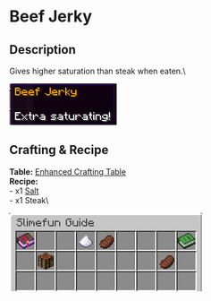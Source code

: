 # Beef Jerky

## Description

Gives higher saturation than steak when eaten.\


![](<../../../.gitbook/assets/image (74).png>)

## Crafting & Recipe

**Table:** [Enhanced Crafting Table](../basic-machines/enhanced-crafting-table.md)\
**Recipe:**\
\- x1 [Salt](../miscellaneous-items/salt.md)\
\- x1 Steak\


![Crafting Recipe for Beef Jerky](<../../../.gitbook/assets/image (75).png>)
